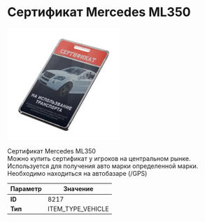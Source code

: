 # Сертификат Mercedes ML350

![Item Image](../img/8217.webp?raw=true)

Сертификат Mercedes ML350 <br>Можно купить сертификат у игроков на центральном рынке.<br>Используется для получения авто марки определенной марки.<br>Необходимо находиться на автобазаре (/GPS)


| Параметр | Значение |
|----------|----------|
| **ID** | 8217 |
| **Тип** | ITEM_TYPE_VEHICLE |

